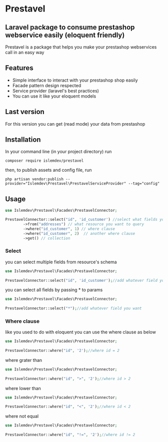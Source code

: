 # Prestavel
## Laravel package to consume prestashop webservice easily (eloquent friendly)

Prestavel is a package that helps you make your prestashop webservices call in an easy way


## Features

- Simple interface to interact with your prestashop shop easily
- Facade pattern design respected
- Service provider (laravel's best practices)
- You can use it like your eloquent models

## Last version
For this version you can get (read mode) your data from prestashop

## Installation
In your command line (in your project directory) run
````
composer require islemdev/prestavel
````

then, to publish assets and config file, run
````
php artisan vendor:publish --provider="Islemdev\Prestavel\PrestavelServiceProvider" --tag="config"
````



## Usage
````php
use Islemdev\Prestavel\Facades\PrestavelConnector;

PrestavelConnector::select("id", 'id_customer') //select what fields you want
        ->from("addresses") // what resource you want to query
        ->where("id_customer", 1) // where clause
        ->where("id_customer", 2)  // another where clause
        ->get() // collection
````

### Select
you can select multiple fields from resource's schema
````php
use Islemdev\Prestavel\Facades\PrestavelConnector;
 
PrestavelConnector::select("id", 'id_customer');//add whatever field you want
````

you can select all fields by passing * to params
````php
use Islemdev\Prestavel\Facades\PrestavelConnector;
 
PrestavelConnector::select("*");//add whatever field you want
````

### Where clause
like you used to do with eloquent you can use the where clause as below
````php
use Islemdev\Prestavel\Facades\PrestavelConnector;
 
PrestavelConnector::where("id", '2');//where id = 2
````
where grater than
````php
use Islemdev\Prestavel\Facades\PrestavelConnector;
 
PrestavelConnector::where("id", ">", '2');//where id > 2
````

where lower than
````php
use Islemdev\Prestavel\Facades\PrestavelConnector;
 
PrestavelConnector::where("id", "<", '2');//where id < 2
````

where not equal
````php
use Islemdev\Prestavel\Facades\PrestavelConnector;
 
PrestavelConnector::where("id", "!=", '2');//where id != 2
````


